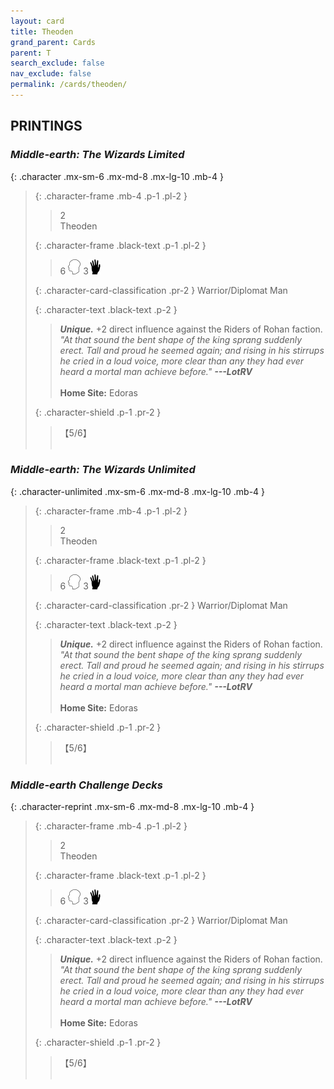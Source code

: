 ```yaml
---
layout: card
title: Theoden
grand_parent: Cards
parent: T
search_exclude: false
nav_exclude: false
permalink: /cards/theoden/
---
```


## PRINTINGS


### _Middle-earth: The Wizards Limited_

{: .character .mx-sm-6 .mx-md-8 .mx-lg-10 .mb-4 }
> {: .character-frame .mb-4 .p-1 .pl-2 }
> > <div class="card-mp">2</div>
> > <div class="character-card-name">Theoden</div>
>
> {: .character-frame .black-text .p-1 .pl-2 }
> > 6 ![](/assets/images/mind.svg) 3![](/assets/images/di.svg)
>
> {: .character-card-classification .pr-2 }
> Warrior/Diplomat Man
>
> {: .character-text .black-text .p-2 }
> > _**Unique.**_ +2 direct influence against the Riders of Rohan faction. <br>_"At that sound the bent shape of the king sprang suddenly erect. Tall and proud he seemed again; and rising in his stirrups he cried in a loud voice, more clear than any they had ever heard a mortal man achieve before."_ ***---&#65279;LotRV***  <br><br>**Home Site:** Edoras 
>
> {: .character-shield .p-1 .pr-2 }
> > <div class="card-shield">【5/6】</div>
> > <div class="card-corruption">&nbsp;</div>

### _Middle-earth: The Wizards Unlimited_

{: .character-unlimited .mx-sm-6 .mx-md-8 .mx-lg-10 .mb-4 }
> {: .character-frame .mb-4 .p-1 .pl-2 }
> > <div class="card-mp">2</div>
> > <div class="character-card-name">Theoden</div>
>
> {: .character-frame .black-text .p-1 .pl-2 }
> > 6 ![](/assets/images/mind.svg) 3![](/assets/images/di.svg)
>
> {: .character-card-classification .pr-2 }
> Warrior/Diplomat Man
>
> {: .character-text .black-text .p-2 }
> > _**Unique.**_ +2 direct influence against the Riders of Rohan faction. <br>_"At that sound the bent shape of the king sprang suddenly erect. Tall and proud he seemed again; and rising in his stirrups he cried in a loud voice, more clear than any they had ever heard a mortal man achieve before."_ ***---&#65279;LotRV***  <br><br>**Home Site:** Edoras 
>
> {: .character-shield .p-1 .pr-2 }
> > <div class="card-shield">【5/6】</div>
> > <div class="card-corruption">&nbsp;</div>

### _Middle-earth Challenge Decks_

{: .character-reprint .mx-sm-6 .mx-md-8 .mx-lg-10 .mb-4 }
> {: .character-frame .mb-4 .p-1 .pl-2 }
> > <div class="card-mp">2</div>
> > <div class="character-card-name">Theoden</div>
>
> {: .character-frame .black-text .p-1 .pl-2 }
> > 6 ![](/assets/images/mind.svg) 3![](/assets/images/di.svg)
>
> {: .character-card-classification .pr-2 }
> Warrior/Diplomat Man
>
> {: .character-text .black-text .p-2 }
> > _**Unique.**_ +2 direct influence against the Riders of Rohan faction. <br>_"At that sound the bent shape of the king sprang suddenly erect. Tall and proud he seemed again; and rising in his stirrups he cried in a loud voice, more clear than any they had ever heard a mortal man achieve before."_ ***---&#65279;LotRV***  <br><br>**Home Site:** Edoras 
>
> {: .character-shield .p-1 .pr-2 }
> > <div class="card-shield">【5/6】</div>
> > <div class="card-corruption">&nbsp;</div>
